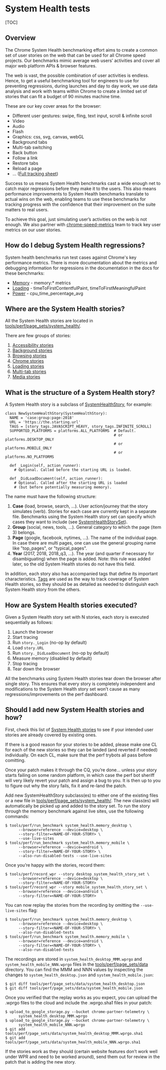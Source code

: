 # System Health tests

[TOC]

## Overview

The Chrome System Health benchmarking effort aims to create a common set of user
stories on the web that can be used for all Chrome speed projects. Our
benchmarks mimic average web users’ activities and cover all major web platform
APIs & browser features.

The web is vast, the possible combination of user activities is endless. Hence,
to get a useful benchmarking tool for engineers to use for preventing
regressions, during launches and day to day work, we use data analysis and work
with teams within Chrome to create a limited set of stories that can fit a
budget of 90 minutes machine time.

These are our key cover areas for the browser:
* Different user gestures: swipe, fling, text input, scroll & infinite scroll
* Video
* Audio
* Flash
* Graphics: css, svg, canvas, webGL
* Background tabs
* Multi-tab switching
* Back button
* Follow a link
* Restore tabs
* Reload a page
* ... ([Full tracking sheet](https://docs.google.com/spreadsheets/d/1t15Ya5ssYBeXAZhHm3RJqfwBRpgWsxoib8_kwQEHMwI/edit#gid=0))

Success to us means System Health benchmarks cast a wide enough net to
catch major regressions before they make it to the users. This also means
performance improvements to System Health benchmarks translate to actual wins
on the web, enabling teams to use these benchmarks for tracking progress with
the confidence that their improvement on the suite matters to real users.

To achieve this goal, just simulating user’s activities on the web is not
enough. We also partner with
[chrome-speed-metrics](https://groups.google.com/a/chromium.org/forum/#!forum/speed-metrics-dev)
team to track key user metrics on our user stories.


## How do I debug System Health regressions?

System health benchmarks run test cases against Chrome's key performance metrics.
There is more documentation about the metrics and debugging information for
regressions in the documentation in the docs for these benchmarks:
* [Memory](../../../memory-infra/memory_benchmarks.md) - memory:* metrics
* [Loading](loading.md) - timeToFirstContentfulPaint, timeToFirstMeaningfulPaint
* [Power](power_perf.md) - cpu_time_percentage_avg


## Where are the System Health stories?

All the System Health stories are located in
[tools/perf/page_sets/system_health/](../../../../tools/perf/page_sets/system_health/).

There are few groups of stories:
1. [Accessibility stories](../../../../tools/perf/page_sets/system_health/accessibility_stories.py)
2. [Background stories](../../../../tools/perf/page_sets/system_health/background_stories.py)
3. [Browsing stories](../../../../tools/perf/page_sets/system_health/browsing_stories.py)
4. [Chrome stories](../../../../tools/perf/page_sets/system_health/chrome_stories.py)
5. [Loading stories](../../../../tools/perf/page_sets/system_health/loading_stories.py)
6. [Multi-tab stories](../../../../tools/perf/page_sets/system_health/multi_tab_stories.py)
7. [Media stories](../../../../tools/perf/page_sets/system_health/media_stories.py)

## What is the structure of a System Health story?
A System Health story is a subclass of
[SystemHealthStory](https://cs.chromium.org/chromium/src/tools/perf/page_sets/system_health/system_health_story.py?l=44&rcl=d5f1f0821489a8311dc437fc6b70ac0b0d72b28b), for example:
```
class NewSystemHealthStory(SystemHealthStory):
  NAME = 'case:group:page:2018'
  URL = 'https://the.starting.url'
  TAGS = [story_tags.JAVASCRIPT_HEAVY, story_tags.INFINITE_SCROLL]
  SUPPORTED_PLATFORMS = platforms.ALL_PLATFORMS  # Default.
                                                 # or platforms.DESKTOP_ONLY
                                                 # or platforms.MOBILE_ONLY
                                                 # or platforms.NO_PLATFORMS

  def _Login(self, action_runner):
    # Optional. Called before the starting URL is loaded.

  def _DidLoadDocument(self, action_runner):
    # Optional. Called after the starting URL is loaded
    # (but before potentially measuring memory).
```

The name must have the following structure:
1.  **Case** (load, browse, search, …). User action/journey that the story
    simulates (verb). Stories for each case are currently kept in a separate
    file.
    Benchmarks using the System Health story set can specify which cases they want to
    include (see
    [SystemHealthStorySet](https://cs.chromium.org/chromium/src/tools/perf/page_sets/system_health/system_health_stories.py?l=16&rcl=e3eb21e24dbe0530356003fd9f9a8a94fb91d00b)).
2.  **Group** (social, news, tools, …). General category to which the page
    (item 3) belongs.
3.  **Page** (google, facebook, nytimes, …). The name of the individual page. In
    case there are multi pages, one can use the general grouping name like
    "top_pages", or "typical_pages".
4.  **Year** (2017, 2018, 2018_q3, ...). The year (and quarter if necessary for
    disambiguating) when the page is added. Note: this rule was added later,
    so the old System Health stories do not have this field.

In addition, each story also has accompanied tags that define its important
characteristics.
[Tags](../../../../tools/perf/page_sets/system_health/story_tags.py) are used as
the way to track coverage of System Health stories, so they should be as
detailed as needed to distinguish each System Health story from the others.

## How are System Health stories executed?
Given a System Health story set with N stories, each story is executed sequentially as
follows:

1.  Launch the browser
2.  Start tracing
3.  Run `story._Login` (no-op by default)
4.  Load `story.URL`
5.  Run `story._DidLoadDocument` (no-op by default)
6.  Measure memory (disabled by default)
7.  Stop tracing
8.  Tear down the browser

All the benchmarks using System Health stories tear down the browser after single story.
This ensures that every story is completely independent and modifications to the
System Health story set won’t cause as many regressions/improvements on the perf dashboard.

## Should I add new System Health stories and how?

First, check this list of [System Health stories](https://docs.google.com/spreadsheets/d/1t15Ya5ssYBeXAZhHm3RJqfwBRpgWsxoib8_kwQEHMwI/edit#gid=0)
to see if your intended user stories are already covered by existing ones.

If there is a good reason for your stories to be added, please make one CL for
each of the new stories so they can be landed (and reverted if needed)
individually. On each CL, make sure that the perf trybots all pass before
comitting.

Once your patch makes it through the CQ, you’re done… unless your story starts
failing on some random platform, in which case the perf bot sheriff will very
likely revert your patch and assign a bug to you. It is then up to you to figure
out why the story fails, fix it and re-land the patch.

Add new SystemHealthStory subclass(es) to either one of the existing files or a
new file in [tools/perf/page_sets/system_health/](../../../../tools/perf/page_sets/system_health).
The new class(es) will automatically be picked up and added to the story set.
To run the story through the memory benchmark against live sites, use the
following commands:

```
$ tools/perf/run_benchmark system_health.memory_desktop \
      --browser=reference --device=desktop \
      --story-filter=<NAME-OF-YOUR-STORY> \
      --use-live-sites
$ tools/perf/run_benchmark system_health.memory_mobile \
      --browser=reference --device=android \
      --story-filter=<NAME-OF-YOUR-STORY> \
      --also-run-disabled-tests --use-live-sites
```

Once you’re happy with the stories, record them:

```
$ tools/perf/record_wpr --story desktop_system_health_story_set \
      --browser=reference --device=desktop \
      --story-filter=<NAME-OF-YOUR-STORY>
$ tools/perf/record_wpr --story mobile_system_health_story_set \
      --browser=reference --device=android \
      --story-filter=<NAME-OF-YOUR-STORY>
```

You can now replay the stories from the recording by omitting the
`--use-live-sites` flag:

```
$ tools/perf/run_benchmark system_health.memory_desktop \
      --browser=reference --device=desktop \
      --story-filter=<NAME-OF-YOUR-STORY> \
      --also-run-disabled-tests
$ tools/perf/run_benchmark system_health.memory_mobile \
      --browser=reference --device=android \
      --story-filter=<NAME-OF-YOUR-STORY> \
      --also-run-disabled-tests
```

The recordings are stored in `system_health_desktop_MMM.wprgo` and
`system_health_mobile_NNN.wprgo` files in the
[tools/perf/page_sets/data](../../../../tools/perf/page_sets/data) directory.
You can find the MMM and NNN values by inspecting the changes to
`system_health_desktop.json` and `system_health_mobile.json`:

```
$ git diff tools/perf/page_sets/data/system_health_desktop.json
$ git diff tools/perf/page_sets/data/system_health_mobile.json
```

Once you verified that the replay works as you expect, you can upload the .wprgo
files to the cloud and include the .wprgo.sha1 files in your patch:

```
$ upload_to_google_storage.py --bucket chrome-partner-telemetry \
      system_health_desktop_MMM.wprgo
$ upload_to_google_storage.py --bucket chrome-partner-telemetry \
      system_health_mobile_NNN.wprgo
$ git add tools/perf/page_sets/data/system_health_desktop_MMM.wprgo.sha1
$ git add tools/perf/page_sets/data/system_health_mobile_NNN.wprgo.sha1
```

If the stories work as they should (certain website features don’t work well
under WPR and need to be worked around), send them out for review in the patch
that is adding the new story.
